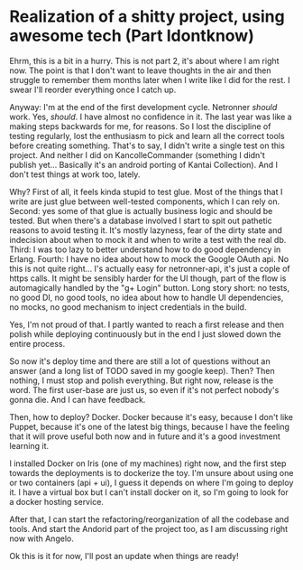 # Realization of a shitty project, using awesome tech (Part Idontknow)

Ehrm, this is a bit in a hurry. This is not part 2, it's about where I am right now.
The point is that I don't want to leave thoughts in the air and then struggle to remember them months later when I write like I did for the rest.
I swear I'll reorder everything once I catch up.

Anyway: I'm at the end of the first development cycle.
Netronner *should* work.
Yes, *should*. I have almost no confidence in it. The last year was like a making steps backwards for me, for reasons. So I lost the discipline of testing regularly, lost the enthusiasm to pick and learn all the correct tools before creating something. That's to say, I didn't write a single test on this project. And neither I did on KancolleCommander (something I didn't publish yet... Basically it's an android porting of Kantai Collection). And I don't test things at work too, lately.

Why? First of all, it feels kinda stupid to test glue. Most of the things that I write are just glue between well-tested components, which I can rely on.
Second: yes some of that glue is actually business logic and should be tested. But when there's a database involved I start to spit out pathetic reasons to avoid testing it. It's mostly lazyness, fear of the dirty state and indecision about when to mock it and when to write a test with the real db.
Third: I was too lazy to better understand how to do good dependency in Erlang.
Fourth: I have no idea about how to mock the Google OAuth api. No this is not quite right... I's actually easy for netronner-api, it's just a cople of https calls. It might be sensibly harder for the UI though, part of the flow is automagically handled by the "g+ Login" button.
Long story short: no tests, no good DI, no good tools, no idea about how to handle UI dependencies, no mocks, no good mechanism to inject credentials in the build.

Yes, I'm not proud of that. I partly wanted to reach a first release and then polish while deploying continuously but in the end I just slowed down the entire process.

So now it's deploy time and there are still a lot of questions without an answer (and a long list of TODO saved in my google keep).
Then? Then nothing, I must stop and polish everything. But right now, release is the word. The first user-base are just us, so even if it's not perfect nobody's gonna die. And I can have feedback.

Then, how to deploy?
Docker. Docker because it's easy, because I don't like Puppet, because it's one of the latest big things, because I have the feeling that it will prove useful both now and in future and it's a good investment learning it.

I installed Docker on Iris (one of my machines) right now, and the first step towards the deployments is to dockerize the toy. I'm unsure about using one or two containers (api + ui), I guess it depends on where I'm going to deploy it. I have a virtual box but I can't install docker on it, so I'm going to look for a docker hosting service.

After that, I can start the refactoring/reorganization of all the codebase and tools. And start the Andorid part of the project too, as I am discussing right now with Angelo.

Ok this is it for now, I'll post an update when things are ready!